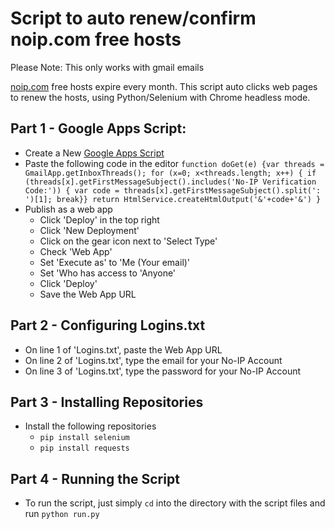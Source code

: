 
# Script to auto renew/confirm noip.com free hosts

Please Note: This only works with gmail emails

[noip.com](https://www.noip.com/) free hosts expire every month.
This script auto clicks web pages to renew the hosts,
using Python/Selenium with Chrome headless mode.

Part 1 - Google Apps Script:
-
 - Create a New [Google Apps Script](https://script.new)
 - Paste the following code in the editor 
`
function doGet(e) {var threads = GmailApp.getInboxThreads(); for (x=0; x<threads.length; x++) {
if (threads[x].getFirstMessageSubject().includes('No-IP Verification Code:')) {
var code = threads[x].getFirstMessageSubject().split(': ')[1]; break}}
return HtmlService.createHtmlOutput('&'+code+'&')
}
`
 - Publish as a web app
	 - Click 'Deploy' in the top right
	 - Click 'New Deployment'
	 - Click on the gear icon next to 'Select Type'
	 - Check 'Web App'
	 - Set 'Execute as' to 'Me (Your email)'
	 - Set 'Who has access to 'Anyone'
	 - Click 'Deploy'
	 - Save the Web App URL
	  
Part 2 - Configuring Logins.txt
-
 - On line 1 of 'Logins.txt', paste the Web App URL
 - On line 2 of 'Logins.txt', type the email for your No-IP Account
 - On line 3 of 'Logins.txt', type the password for your No-IP Account

Part 3 - Installing Repositories
-
- Install the following repositories
	- `pip install selenium`
	- `pip install requests`

Part 4 - Running the Script
-
- To run the script, just simply `cd` into the directory with the script files and run  `python run.py`

